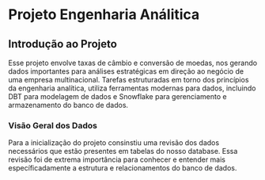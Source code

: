 # Projeto Engenharia Análitica

## Introdução ao Projeto

Esse projeto envolve taxas de câmbio e conversão de moedas, nos gerando dados importantes para análises estratégicas em direção ao negócio de uma empresa multinacional. Tarefas estruturadas em torno dos princípios da engenharia analítica, utiliza ferramentas modernas para dados, incluindo DBT para modelagem de dados e Snowflake para gerenciamento e armazenamento do banco de dados.

### Visão Geral dos Dados

Para a inicialização do projeto consinstiu uma revisão dos dados necessários que estão presentes em tabelas do nosso database. Essa revisão foi de extrema importância para conhecer e entender mais específicadamente a estrutura e relacionamentos do banco de dados.
